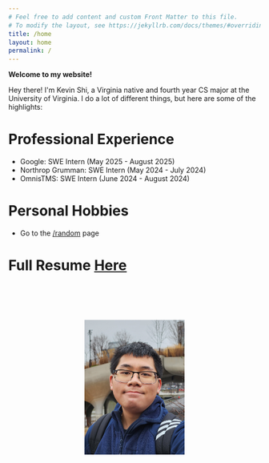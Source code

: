 ```yaml
---
# Feel free to add content and custom Front Matter to this file.
# To modify the layout, see https://jekyllrb.com/docs/themes/#overriding-theme-defaults
title: /home
layout: home
permalink: /
---
```


**Welcome to my website!**

Hey there! I'm Kevin Shi, a Virginia native and fourth year CS major at the University of Virginia. I do a lot of different things, but here are some of the highlights:

# Professional Experience
- Google: SWE Intern (May 2025 - August 2025)
- Northrop Grumman: SWE Intern (May 2024 - July 2024)
- OmnisTMS: SWE Intern (June 2024 - August 2024)

# Personal Hobbies
- Go to the <a href="/random/" class="flashing" rel="noopener noreferrer">/random</a> page
# Full Resume <a href="../assets/Kevin_Shi_resume_np.pdf" target="_blank" rel="noopener noreferrer">Here</a>
# ‎ 

<div style="text-align: center;">
  <img src="../assets/meinnyc1.jpg" alt="Me in NYC" width="200" height="auto">
</div>

